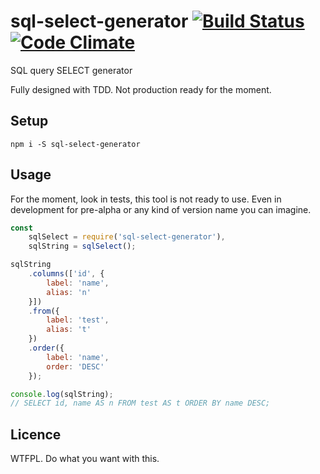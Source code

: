 # sql-select-generator [![Build Status](https://travis-ci.org/MathRobin/sql-select-generator.svg)](https://travis-ci.org/MathRobin/sql-select-generator) [![Code Climate](https://codeclimate.com/github/MathRobin/sql-select-generator/badges/gpa.svg)](https://codeclimate.com/github/MathRobin/sql-select-generator)

SQL query SELECT generator

Fully designed with TDD. Not production ready for the moment.

## Setup

```shell
npm i -S sql-select-generator
```

## Usage

For the moment, look in tests, this tool is not ready to use. Even in development for pre-alpha or any kind of version name you can imagine.

```javascript
const
    sqlSelect = require('sql-select-generator'),
    sqlString = sqlSelect();

sqlString
    .columns(['id', {
        label: 'name',
        alias: 'n'
    }])
    .from({
        label: 'test',
        alias: 't'
    })
    .order({
        label: 'name',
        order: 'DESC'
    });

console.log(sqlString);
// SELECT id, name AS n FROM test AS t ORDER BY name DESC;
```

## Licence

WTFPL. Do what you want with this.
